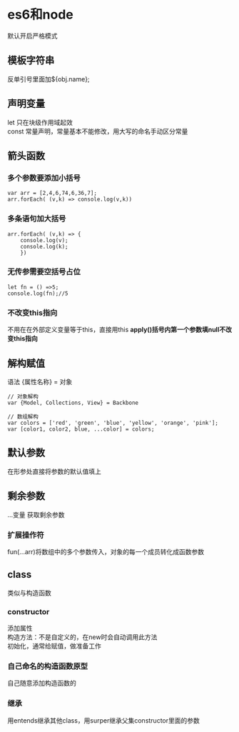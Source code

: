 # es6和node
默认开启严格模式  

## 模板字符串
反单引号里面加${obj.name};

## 声明变量
let 只在块级作用域起效  
const 常量声明，常量基本不能修改，用大写的命名手动区分常量  


## 箭头函数
### 多个参数要添加小括号   
    var arr = [2,4,6,74,6,36,7];
    arr.forEach( (v,k) => console.log(v,k))

### 多条语句加大括号   
    arr.forEach( (v,k) => {
        console.log(v);
        console.log(k);
        })

### 无传参需要空括号占位  
    let fn = () =>5;  
    console.log(fn);//5  

### 不改变this指向
不用在在外部定义变量等于this，直接用this
**apply()括号内第一个参数填null不改变this指向**

## 解构赋值
语法 {属性名称} = 对象

	// 对象解构
	var {Model, Collections, View} = Backbone
	
	// 数组解构
	var colors = ['red', 'green', 'blue', 'yellow', 'orange', 'pink'];
	var [color1, color2, blue, ...color] = colors;


## 默认参数
在形参处直接将参数的默认值填上  


## 剩余参数
...变量 获取剩余参数  
### 扩展操作符
fun(...arr)将数组中的多个参数传入，对象的每一个成员转化成函数参数

## class
类似与构造函数
### constructor
添加属性  
构造方法：不是自定义的，在new时会自动调用此方法  
初始化，通常给赋值，做准备工作  
### 自己命名的构造函数原型
自己随意添加构造函数的
### 继承
用entends继承其他class，用surper继承父集constructor里面的参数